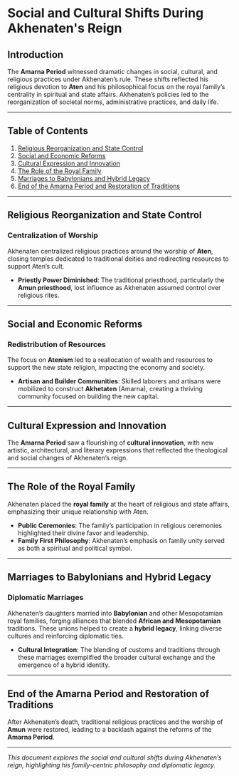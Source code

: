 # Social and Cultural Shifts During Akhenaten's Reign

## Introduction

The **Amarna Period** witnessed dramatic changes in social, cultural, and religious practices under Akhenaten’s rule. These shifts reflected his religious devotion to **Aten** and his philosophical focus on the royal family’s centrality in spiritual and state affairs. Akhenaten’s policies led to the reorganization of societal norms, administrative practices, and daily life.

---

## Table of Contents

1. [Religious Reorganization and State Control](#religious-reorganization-and-state-control)
2. [Social and Economic Reforms](#social-and-economic-reforms)
3. [Cultural Expression and Innovation](#cultural-expression-and-innovation)
4. [The Role of the Royal Family](#the-role-of-the-royal-family)
5. [Marriages to Babylonians and Hybrid Legacy](#marriages-to-babylonians-and-hybrid-legacy)
6. [End of the Amarna Period and Restoration of Traditions](#end-of-the-amarna-period-and-restoration-of-traditions)

---

## Religious Reorganization and State Control

### Centralization of Worship

Akhenaten centralized religious practices around the worship of **Aten**, closing temples dedicated to traditional deities and redirecting resources to support Aten’s cult.

- **Priestly Power Diminished**: The traditional priesthood, particularly the **Amun priesthood**, lost influence as Akhenaten assumed control over religious rites.

---

## Social and Economic Reforms

### Redistribution of Resources

The focus on **Atenism** led to a reallocation of wealth and resources to support the new state religion, impacting the economy and society.

- **Artisan and Builder Communities**: Skilled laborers and artisans were mobilized to construct **Akhetaten** (Amarna), creating a thriving community focused on building the new capital.

---

## Cultural Expression and Innovation

The **Amarna Period** saw a flourishing of **cultural innovation**, with new artistic, architectural, and literary expressions that reflected the theological and social changes of Akhenaten’s reign.

---

## The Role of the Royal Family

Akhenaten placed the **royal family** at the heart of religious and state affairs, emphasizing their unique relationship with Aten.

- **Public Ceremonies**: The family’s participation in religious ceremonies highlighted their divine favor and leadership.
- **Family First Philosophy**: Akhenaten’s emphasis on family unity served as both a spiritual and political symbol.

---

## Marriages to Babylonians and Hybrid Legacy

### Diplomatic Marriages

Akhenaten’s daughters married into **Babylonian** and other Mesopotamian royal families, forging alliances that blended **African and Mesopotamian** traditions. These unions helped to create a **hybrid legacy**, linking diverse cultures and reinforcing diplomatic ties.

- **Cultural Integration**: The blending of customs and traditions through these marriages exemplified the broader cultural exchange and the emergence of a hybrid identity.

---

## End of the Amarna Period and Restoration of Traditions

After Akhenaten’s death, traditional religious practices and the worship of **Amun** were restored, leading to a backlash against the reforms of the **Amarna Period**.

---

*This document explores the social and cultural shifts during Akhenaten’s reign, highlighting his family-centric philosophy and diplomatic legacy.*
